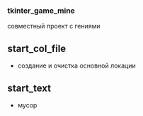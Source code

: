 ### tkinter_game_mine
совместный проект с гениями
## start_col_file
- создание и очистка основной локации
## start_text
- мусор
